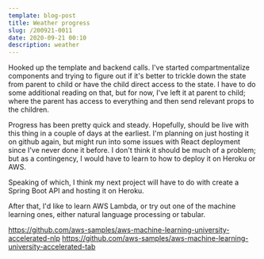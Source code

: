 ```yaml
---
template: blog-post
title: Weather progress
slug: /200921-0011
date: 2020-09-21 00:10
description: weather
---
```

Hooked up the template and backend calls.  I've started compartmentalize components and trying to figure out if it's better to trickle down the state from parent to child or have the child direct access to the state.  I have to do some additional reading on that, but for now, I've left it at parent to child; where the parent has access to everything and then send relevant props to the children.

Progress has been pretty quick and steady.  Hopefully, should be live with this thing in a couple of days at the earliest.  I'm planning on just hosting it on github again, but might run into some issues with React deployment since I've never done it before.  I don't think it should be much of a problem; but as a contingency, I would have to learn to how to deploy it on Heroku or AWS.

Speaking of which, I think my next project will have to do with create a Spring Boot API and hosting it on Heroku.

After that, I'd like to learn AWS Lambda, or try out one of the machine learning ones, either natural language processing or tabular.

https://github.com/aws-samples/aws-machine-learning-university-accelerated-nlp
https://github.com/aws-samples/aws-machine-learning-university-accelerated-tab

